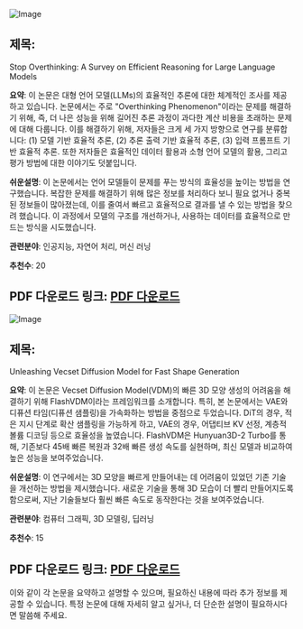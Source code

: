 ![Image](https://cdn-thumbnails.huggingface.co/social-thumbnails/papers/2503.16419.png)
## 제목:
Stop Overthinking: A Survey on Efficient Reasoning for Large Language Models

**요약**:
이 논문은 대형 언어 모델(LLMs)의 효율적인 추론에 대한 체계적인 조사를 제공하고 있습니다. 논문에서는 주로 "Overthinking Phenomenon"이라는 문제를 해결하기 위해, 즉, 더 나은 성능을 위해 길어진 추론 과정이 과다한 계산 비용을 초래하는 문제에 대해 다룹니다. 이를 해결하기 위해, 저자들은 크게 세 가지 방향으로 연구를 분류합니다: (1) 모델 기반 효율적 추론, (2) 추론 출력 기반 효율적 추론, (3) 입력 프롬프트 기반 효율적 추론. 또한 저자들은 효율적인 데이터 활용과 소형 언어 모델의 활용, 그리고 평가 방법에 대한 이야기도 덧붙입니다.

**쉬운설명**:
이 논문에서는 언어 모델들이 문제를 푸는 방식의 효율성을 높이는 방법을 연구했습니다. 복잡한 문제를 해결하기 위해 많은 정보를 처리하다 보니 필요 없거나 중복된 정보들이 많아졌는데, 이를 줄여서 빠르고 효율적으로 결과를 낼 수 있는 방법을 찾으려 했습니다. 이 과정에서 모델의 구조를 개선하거나, 사용하는 데이터를 효율적으로 만드는 방식을 시도했습니다.

**관련분야**:
인공지능, 자연어 처리, 머신 러닝

**추천수**:
20

**PDF 다운로드 링크**: [PDF 다운로드](https://arxiv.org/pdf/2503.16419)
---

![Image](https://cdn-avatars.huggingface.co/v1/production/uploads/no-auth/T4mOIQLaQdM5_oviaw_Cp.png)
## 제목:
Unleashing Vecset Diffusion Model for Fast Shape Generation

**요약**:
이 논문은 Vecset Diffusion Model(VDM)의 빠른 3D 모양 생성의 어려움을 해결하기 위해 FlashVDM이라는 프레임워크를 소개합니다. 특히, 본 논문에서는 VAE와 디퓨션 타임(디퓨션 샘플링)을 가속화하는 방법을 중점으로 두었습니다. DiT의 경우, 적은 지시 단계로 확산 샘플링을 가능하게 하고, VAE의 경우, 어댑티브 KV 선정, 계층적 볼륨 디코딩 등으로 효율성을 높였습니다. FlashVDM은 Hunyuan3D-2 Turbo를 통해, 기존보다 45배 빠른 복원과 32배 빠른 생성 속도를 실현하며, 최신 모델과 비교하여 높은 성능을 보여주었습니다.

**쉬운설명**:
이 연구에서는 3D 모양을 빠르게 만들어내는 데 어려움이 있었던 기존 기술을 개선하는 방법을 제시했습니다. 새로운 기술을 통해 3D 모습이 더 빨리 만들어지도록 함으로써, 지난 기술들보다 훨씬 빠른 속도로 동작한다는 것을 보여주었습니다.

**관련분야**:
컴퓨터 그래픽, 3D 모델링, 딥러닝

**추천수**:
15

**PDF 다운로드 링크**: [PDF 다운로드](https://arxiv.org/pdf/2503.16302)
---

이와 같이 각 논문을 요약하고 설명할 수 있으며, 필요하신 내용에 따라 추가 정보를 제공할 수 있습니다. 특정 논문에 대해 자세히 알고 싶거나, 더 단순한 설명이 필요하시다면 말씀해 주세요.